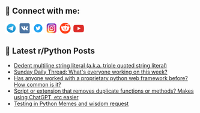 ## 🔎 Connect with me:
[<img src="https://github.com/bullbesh/bullbesh/blob/main/images/Telegram.png" width="32" height="32" />](https://t.me/bullbesh)
[<img src="https://github.com/bullbesh/bullbesh/blob/main/images/VK.png" width="32" height="32" />](https://vk.com/bullbesh)
[<img src="https://github.com/bullbesh/bullbesh/blob/main/images/Twitter.png" width="32" height="32" />](https://twitter.com/bullbesh1)
[<img src="https://github.com/bullbesh/bullbesh/blob/main/images/Instagram.png" width="32" height="32" />](https://www.instagram.com/bullbesh)
[<img src="https://github.com/bullbesh/bullbesh/blob/main/images/Reddit.png" width="32" height="32" />](https://www.reddit.com/user/bullbesh)
[<img src="https://github.com/bullbesh/bullbesh/blob/main/images/YouTube.png" width="32" height="32" />](https://www.youtube.com/channel/UCtfjRs6uzgq5mfm8S06WTcg)

## 📕 Latest r/Python Posts
<!-- BLOG-POST-LIST:START -->
- [Dedent multiline string literal &lpar;a.k.a. triple quoted string literal&rpar;](https://www.reddit.com/r/Python/comments/1kuuzqn/dedent_multiline_string_literal_aka_triple_quoted/)
- [Sunday Daily Thread: What&#39;s everyone working on this week?](https://www.reddit.com/r/Python/comments/1kupen2/sunday_daily_thread_whats_everyone_working_on/)
- [Has anyone worked with a proprietary python web framework before? How common is it?](https://www.reddit.com/r/Python/comments/1kunsod/has_anyone_worked_with_a_proprietary_python_web/)
- [Script or extension that removes duplicate functions or methods? Makes using ChatGPT, etc easier](https://www.reddit.com/r/Python/comments/1kulxa1/script_or_extension_that_removes_duplicate/)
- [Testing in Python Memes and wisdom request](https://www.reddit.com/r/Python/comments/1kukqdy/testing_in_python_memes_and_wisdom_request/)
<!-- BLOG-POST-LIST:END -->
